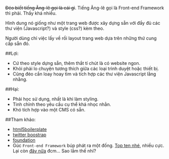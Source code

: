 ~~Đéo biết tiếng Ăng-lê gọi là cái gì~~. Tiếng Ăng-lê gọi là Front-end Framework thì phải. Thấy khá nhiều.

Hình dung nó giống như một trang web được xây dựng sẵn với đầy đủ các thư viện (Javascript?) và style (css?) kèm theo.

Người dùng chỉ việc lấy về rồi layout trang web dựa trên những thứ cung cấp sẵn đó.

##Lợi:

- Cứ theo style dựng sẵn, thêm thắt tí chút là có website ngon.
- Khỏi phải lo chuyện tương thích giữa các loại trình duyệt hoặc thiết bị.
- Cũng đéo cần loay hoay tìm và tích hợp các thư viện Javascript lằng nhằng.

##Hại:

- Phải học sử dụng, nhất là khi làm styling.
- Tinh chỉnh theo yêu cầu cụ thể khá nhọc nhằn.
- Khó tích hợp vào một CMS có sẵn.

##Tham khảo:

- [html5boilerplate]
- [twitter boostrap]
- [foundation]
- Gúc `Front-end Framework` búp phát ra một đống. [Top ten nhé](http://www.sitepoint.com/top-10-front-end-development-frameworks/), nhiều cực. Lại còn [đây nữa](http://www.awwwards.com/what-are-frameworks-22-best-responsive-css-frameworks-for-web-design.html) đcm... Sao lắm thế nhỉ?


[html5boilerplate]: http://html5boilerplate.com/
[twitter boostrap]: http://getbootstrap.com/
[foundation]: http://foundation.zurb.com/
